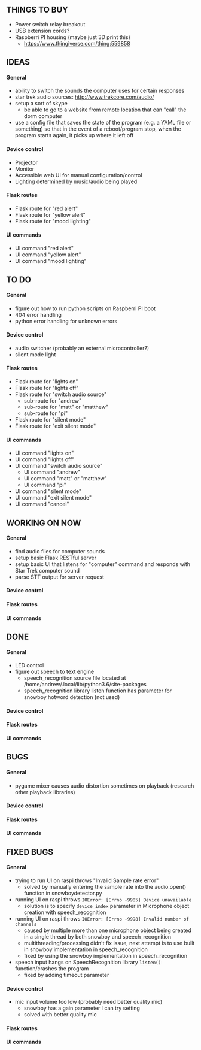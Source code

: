 THINGS TO BUY
--------------------------------------

* Power switch relay breakout
* USB extension cords?
* Raspberri PI housing (maybe just 3D print this)
  * https://www.thingiverse.com/thing:559858

IDEAS
--------------------------------------

#### General

* ability to switch the sounds the computer uses for certain responses
* star trek audio sources: http://www.trekcore.com/audio/
* setup a sort of skype
  * be able to go to a website from remote location that can "call" the dorm computer
* use a config file that saves the state of the program (e.g. a YAML file or something) so that in the event of a reboot/program stop, when the program starts again, it picks up where it left off

#### Device control

* Projector
* Monitor
* Accessible web UI for manual configuration/control
* Lighting determined by music/audio being played

#### Flask routes

* Flask route for "red alert"
* Flask route for "yellow alert"
* Flask route for "mood lighting"

#### UI commands

* UI command "red alert"
* UI command "yellow alert"
* UI command "mood lighting"

TO DO
---------------------------------------

#### General

* figure out how to run python scripts on Raspberri PI boot
* 404 error handling
* python error handling for unknown errors

#### Device control

* audio switcher (probably an external microcontroller?)
* silent mode light

#### Flask routes

* Flask route for "lights on"
* Flask route for "lights off"
* Flask route for "switch audio source"
  * sub-route for "andrew"
  * sub-route for "matt" or "matthew"
  * sub-route for "pi"
* Flask route for "silent mode"
* Flask route for "exit silent mode"

#### UI commands

* UI command "lights on"
* UI command "lights off"
* UI command "switch audio source"
  * UI command "andrew"
  * UI command "matt" or "matthew"
  * UI command "pi"
* UI command "silent mode"
* UI command "exit silent mode"
* UI command "cancel"


WORKING ON NOW
---------------------------------------

#### General

* find audio files for computer sounds
* setup basic Flask RESTful server
* setup basic UI that listens for "computer" command and responds with Star Trek computer sound
* parse STT output for server request

#### Device control

#### Flask routes

#### UI commands


DONE
---------------------------------------

#### General

* LED control
* figure out speech to text engine
  * speech_recognition source file located at /home/andrew/.local/lib/python3.6/site-packages
  * speech_recognition library listen function has parameter for snowboy hotword detection (not used)

#### Device control

#### Flask routes

#### UI commands


BUGS
---------------------------------------

#### General

* pygame mixer causes audio distortion sometimes on playback (research other playback libraries)

#### Device control

#### Flask routes

#### UI commands


FIXED BUGS
---------------------------------------

#### General

* trying to run UI on raspi throws "Invalid Sample rate error"
  * solved by manually entering the sample rate into the audio.open() function in snowboydetector.py
* running UI on raspi throws `IOError: [Errno -9985] Device unavailable`
  * solution is to specify `device_index` parameter in Microphone object creation with speech_recognition
* running UI on raspi throws `IOError: [Errno -9998] Invalid number of channels`
  * caused by multiple more than one microphone object being created in a single thread by both snowboy and speech_recognition
  * multithreading/processing didn't fix issue, next attempt is to use built in snowboy implementation in speech_recognition
  * fixed by using the snowboy implementation in speech_recognition
* speech input hangs on SpeechRecognition library `listen()` function/crashes the program
  * fixed by adding timeout parameter

#### Device control

* mic input volume too low (probably need better quality mic)
  * snowboy has a gain parameter I can try setting
  * solved with better quality mic

#### Flask routes

#### UI commands
